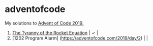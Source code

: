 # adventofcode
My solutions to [Advent of Code 2019.](https://adventofcode.com/)

01. [The Tyranny of the Rocket Equation](https://adventofcode.com/2019/day/1) | ✓ |
02. [1202 Program Alarm] (https://adventofcode.com/2019/day/2) |   |
